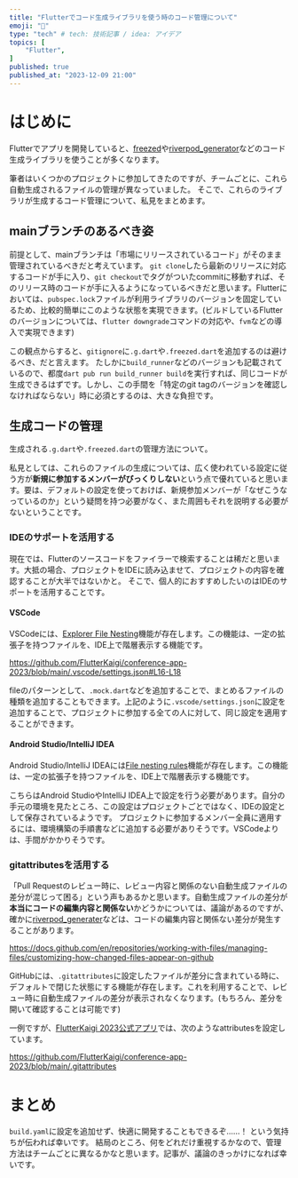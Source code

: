 ```yaml
---
title: "Flutterでコード生成ライブラリを使う時のコード管理について"
emoji: "🏃"
type: "tech" # tech: 技術記事 / idea: アイデア
topics: [
    "Flutter",
]
published: true
published_at: "2023-12-09 21:00"
---
```


# はじめに

Flutterでアプリを開発していると、[freezed](https://pub.dev/packages/freezed)や[riverpod_generator](https://pub.dev/packages/riverpod_generator)などのコード生成ライブラリを使うことが多くなります。

筆者はいくつかのプロジェクトに参加してきたのですが、チームごとに、これら自動生成されるファイルの管理が異なっていました。
そこで、これらのライブラリが生成するコード管理について、私見をまとめます。

## mainブランチのあるべき姿

前提として、mainブランチは「市場にリリースされているコード」がそのまま管理されているべきだと考えています。
`git clone`したら最新のリリースに対応するコードが手に入り、`git checkout`でタグがついたcommitに移動すれば、そのリリース時のコードが手に入るようになっているべきだと思います。Flutterにおいては、`pubspec.lock`ファイルが利用ライブラリのバージョンを固定しているため、比較的簡単にこのような状態を実現できます。(ビルドしているFlutterのバージョンについては、`flutter downgrade`コマンドの対応や、`fvm`などの導入で実現できます)

この観点からすると、`gitignore`に`.g.dart`や`.freezed.dart`を追加するのは避けるべき、だと言えます。
たしかに`build_runner`などのバージョンも記載されているので、都度`dart pub run build_runner build`を実行すれば、同じコードが生成できるはずです。しかし、この手間を「特定のgit tagのバージョンを確認しなければならない」時に必須とするのは、大きな負担です。

## 生成コードの管理

生成される`.g.dart`や`.freezed.dart`の管理方法について。

私見としては、これらのファイルの生成については、広く使われている設定に従う方が**新規に参加するメンバーがびっくりしない**という点で優れていると思います。要は、デフォルトの設定を使っておけば、新規参加メンバーが「なぜこうなっているのか」という疑問を持つ必要がなく、また周囲もそれを説明する必要がないということです。

### IDEのサポートを活用する

現在では、Flutterのソースコードをファイラーで検索することは稀だと思います。大抵の場合、プロジェクトをIDEに読み込ませて、プロジェクトの内容を確認することが大半ではないかと。
そこで、個人的におすすめしたいのはIDEのサポートを活用することです。

#### VSCode

VSCodeには、[Explorer File Nesting](https://code.visualstudio.com/updates/v1_67#_explorer-file-nesting)機能が存在します。この機能は、一定の拡張子を持つファイルを、IDE上で階層表示する機能です。

https://github.com/FlutterKaigi/conference-app-2023/blob/main/.vscode/settings.json#L16-L18

fileのパターンとして、`.mock.dart`などを追加することで、まとめるファイルの種類を追加することもできます。上記のように`.vscode/settings.json`に設定を追加することで、プロジェクトに参加する全ての人に対して、同じ設定を適用することができます。

#### Android Studio/IntelliJ IDEA

Android Studio/IntelliJ IDEAには[File nesting rules](https://www.jetbrains.com/help/idea/file-nesting-dialog.html)機能が存在します。この機能は、一定の拡張子を持つファイルを、IDE上で階層表示する機能です。

こちらはAndroid StudioやIntelliJ IDEA上で設定を行う必要があります。自分の手元の環境を見たところ、この設定はプロジェクトごとではなく、IDEの設定として保存されているようです。
プロジェクトに参加するメンバー全員に適用するには、環境構築の手順書などに追加する必要がありそうです。VSCodeよりは、手間がかかりそうです。

### gitattributesを活用する

「Pull Requestのレビュー時に、レビュー内容と関係のない自動生成ファイルの差分が混じって困る」という声もあるかと思います。自動生成ファイルの差分が**本当にコードの編集内容と関係ない**かどうかについては、議論があるのですが、確かに[riverpod_generater](https://pub.dev/packages/riverpod_generator)などは、コードの編集内容と関係ない差分が発生することがあります。

https://docs.github.com/en/repositories/working-with-files/managing-files/customizing-how-changed-files-appear-on-github

GitHubには、`.gitattributes`に設定したファイルが差分に含まれている時に、デフォルトで閉じた状態にする機能が存在します。これを利用することで、レビュー時に自動生成ファイルの差分が表示されなくなります。(もちろん、差分を開いて確認することは可能です)

一例ですが、[FlutterKaigi 2023公式アプリ](https://github.com/FlutterKaigi/conference-app-2023)では、次のようなattributesを設定しています。

https://github.com/FlutterKaigi/conference-app-2023/blob/main/.gitattributes

# まとめ

`build.yaml`に設定を追加せず、快適に開発することもできるぞ……！ という気持ちが伝われば幸いです。
結局のところ、何をどれだけ重視するかなので、管理方法はチームごとに異なるかなと思います。記事が、議論のきっかけになれば幸いです。
